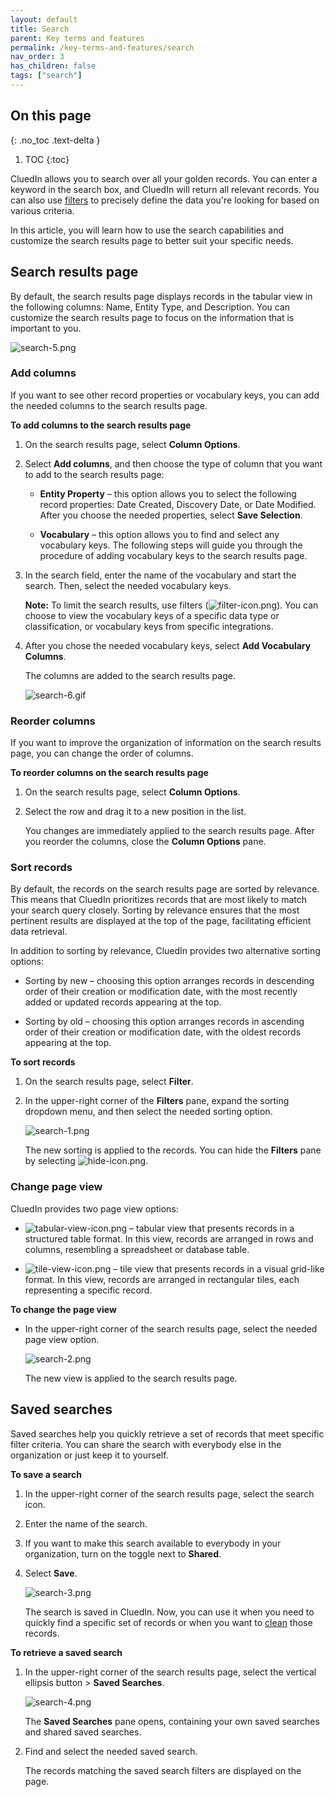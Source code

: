 ```yaml
---
layout: default
title: Search
parent: Key terms and features
permalink: /key-terms-and-features/search
nav_order: 3
has_children: false
tags: ["search"]
---
```

## On this page
{: .no_toc .text-delta }
1. TOC
{:toc}

CluedIn allows you to search over all your golden records. You can enter a keyword in the search box, and CluedIn will return all relevant records. You can also use [filters](/key-terms-and-features/filters) to precisely define the data you're looking for based on various criteria.

In this article, you will learn how to use the search capabilities and customize the search results page to better suit your specific needs.

## Search results page

By default, the search results page displays records in the tabular view in the following columns: Name, Entity Type, and Description. You can customize the search results page to focus on the information that is important to you.

![search-5.png](../../assets/images/key-terms-and-features/search-5.png)

### Add columns

If you want to see other record properties or vocabulary keys, you can add the needed columns to the search results page.

**To add columns to the search results page**

1. On the search results page, select **Column Options**.

1. Select **Add columns**, and then choose the type of column that you want to add to the search results page:

    - **Entity Property** – this option allows you to select the following record properties: Date Created, Discovery Date, or Date Modified. After you choose the needed properties, select **Save Selection**.

    - **Vocabulary** – this option allows you to find and select any vocabulary keys. The following steps will guide you through the procedure of adding vocabulary keys to the search results page.

1. In the search field, enter the name of the vocabulary and start the search. Then, select the needed vocabulary keys.

    **Note:** To limit the search results, use filters (![filter-icon.png](../../assets/images/key-terms-and-features/filter-icon.png)). You can choose to view the vocabulary keys of a specific data type or classification, or vocabulary keys from specific integrations.

1. After you chose the needed vocabulary keys, select **Add Vocabulary Columns**.

    The columns are added to the search results page.

    ![search-6.gif](../../assets/images/key-terms-and-features/search-6.gif)

### Reorder columns

If you want to improve the organization of information on the search results page, you can change the order of columns.

**To reorder columns on the search results page**

1. On the search results page, select **Column Options**.

1. Select the row and drag it to a new position in the list.

    You changes are immediately applied to the search results page. After you reorder the columns, close the **Column Options** pane.

### Sort records

By default, the records on the search results page are sorted by relevance. This means that CluedIn prioritizes records that are most likely to match your search query closely. Sorting by relevance ensures that the most pertinent results are displayed at the top of the page, facilitating efficient data retrieval.

In addition to sorting by relevance, CluedIn provides two alternative sorting options:

- Sorting by new – choosing this option arranges records in descending order of their creation or modification date, with the most recently added or updated records appearing at the top.

- Sorting by old – choosing this option arranges records in ascending order of their creation or modification date, with the oldest records appearing at the top.

**To sort records**

1. On the search results page, select **Filter**.

1. In the upper-right corner of the **Filters** pane, expand the sorting dropdown menu, and then select the needed sorting option.

    ![search-1.png](../../assets/images/key-terms-and-features/search-1.png)

    The new sorting is applied to the records. You can hide the **Filters** pane by selecting ![hide-icon.png](../../assets/images/key-terms-and-features/hide-icon.png).

### Change page view

CluedIn provides two page view options:

- ![tabular-view-icon.png](../../assets/images/key-terms-and-features/tabular-view-icon.png) – tabular view that presents records in a structured table format. In this view, records are arranged in rows and columns, resembling a spreadsheet or database table.

- ![tile-view-icon.png](../../assets/images/key-terms-and-features/tile-view-icon.png) – tile view that presents records in a visual grid-like format. In this view, records are arranged in rectangular tiles, each representing a specific record.

**To change the page view**

- In the upper-right corner of the search results page, select the needed page view option.

    ![search-2.png](../../assets/images/key-terms-and-features/search-2.png)

    The new view is applied to the search results page.

## Saved searches

Saved searches help you quickly retrieve a set of records that meet specific filter criteria. You can share the search with everybody else in the organization or just keep it to yourself.

**To save a search**

1. In the upper-right corner of the search results page, select the search icon.

1. Enter the name of the search.

1. If you want to make this search available to everybody in your organization, turn on the toggle next to **Shared**.

1. Select **Save**.

    ![search-3.png](../../assets/images/key-terms-and-features/search-3.png)

    The search is saved in CluedIn. Now, you can use it when you need to quickly find a specific set of records or when you want to [clean](/preparation/clean) those records.

**To retrieve a saved search**

1. In the upper-right corner of the search results page, select the vertical ellipsis button > **Saved Searches**.

    ![search-4.png](../../assets/images/key-terms-and-features/search-4.png)

    The **Saved Searches** pane opens, containing your own saved searches and shared saved searches.

1. Find and select the needed saved search.

    The records matching the saved search filters are displayed on the page.